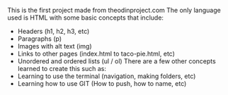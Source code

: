 This is the first project made from theodinproject.com
The only language used is HTML with some basic concepts that include:
- Headers (h1, h2, h3, etc)
- Paragraphs (p)
- Images with alt text (img)
- Links to other pages (index.html to taco-pie.html, etc)
- Unordered and ordered lists (ul / ol)
There are a few other concepts learned to create this such as:
- Learning to use the terminal (navigation, making folders, etc)
- Learning how to use GIT (How to push, how to name, etc)